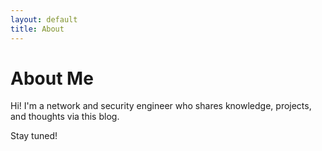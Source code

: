 ```yaml
---
layout: default
title: About
---
```


# About Me

Hi! I'm a network and security engineer who shares knowledge, projects, and thoughts via this blog.

Stay tuned!
